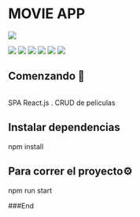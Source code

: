#              MOVIE APP


![](https://res.cloudinary.com/practicaldev/image/fetch/s--BxQ7CA2Z--/c_imagga_scale,f_auto,fl_progressive,h_420,q_auto,w_1000/https://dev-to-uploads.s3.amazonaws.com/i/grki97glctbmjydzqejw.png)



![](https://img.shields.io/github/stars/pandao/editor.md.svg) ![](https://img.shields.io/github/forks/pandao/editor.md.svg) ![](https://img.shields.io/github/tag/pandao/editor.md.svg) ![](https://img.shields.io/github/release/pandao/editor.md.svg) ![](https://img.shields.io/github/issues/pandao/editor.md.svg) ![](https://img.shields.io/bower/v/editor.md.svg)


## Comenzando 🚀
###### 
SPA React.js .
CRUD de peliculas



## Instalar dependencias
npm install

##  Para correr el proyecto⚙️
npm run start 


###End




